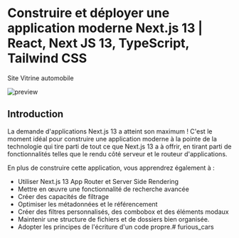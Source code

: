 # Construire et déployer une application moderne Next.js 13 | React, Next JS 13, TypeScript, Tailwind CSS
Site Vitrine automobile

![preview](https://github.com/lmntrix022/furious_cars/assets/83812796/d7fd0237-eadd-40ea-aa94-796071fa5432)


## Introduction
La demande d'applications Next.js 13 a atteint son maximum ! C'est le moment idéal pour construire une application moderne à la pointe de la technologie qui tire parti de tout ce que Next.js 13 a à offrir, en tirant parti de fonctionnalités telles que le rendu côté serveur et le routeur d'applications. 
 
En plus de construire cette application, vous apprendrez également à :
- Utiliser Next.js 13 App Router et Server Side Rendering
- Mettre en œuvre une fonctionnalité de recherche avancée
- Créer des capacités de filtrage
- Optimiser les métadonnées et le référencement
- Créer des filtres personnalisés, des combobox et des éléments modaux
- Maintenir une structure de fichiers et de dossiers bien organisée.
- Adopter les principes de l'écriture d'un code propre.# furious_cars
